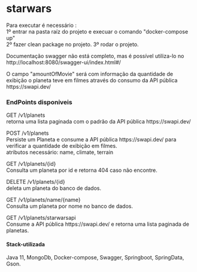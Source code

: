 # starwars

<p>Para executar é necessário : <br>
  1º entrar na pasta raíz do projeto e execuar o comando "docker-compose up" <br>
  2º fazer clean package no projeto.
  3º rodar o projeto.
</p>
  
<p>Documentação swagger não está completo, mas é possível utiliza-lo no http://localhost:8080/swagger-ui/index.html#/ </p>
<p>O campo "amountOfMovie" será com informação da quantidade de exibição o planeta teve em filmes através do consumo da API pública https://swapi.dev/ </p>

### EndPoints disponiveis
<p> GET ​/v1​/planets <br>
  retorna uma lista paginada com o padrão da API pública https://swapi.dev/
</p>

<p> POST ​/v1​/planets <br>
Persiste um Planeta e consume a API pública https://swapi.dev/ para verificar a quantidade de exibição em filmes. <br>
atributos necessário: name, climate, terrain
</p>

<p> GET ​/v1​/planets​/{id} <br>
Consulta um planeta por id e retorna 404 caso não encontre.
</p>

<p> DELETE ​/v1​/planets​/{id} <br>
deleta um planeta do banco de dados.
</p>

<p> GET ​/v1​/planets​/name​/{name} <br>
Consulta um planeta por nome no banco de dados.
</p>

<p> GET ​/v1​/planets​/starwarsapi <br>
Consume a API pública https://swapi.dev/ e retorna uma lista paginada de planetas.
</p>

#### Stack-utilizada
Java 11, MongoDb, Docker-compose, Swagger, Springboot, SpringData, Gson.
